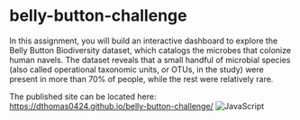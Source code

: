# belly-button-challenge

In this assignment, you will build an interactive dashboard to explore the Belly Button Biodiversity dataset, which catalogs the microbes that colonize human navels.
The dataset reveals that a small handful of microbial species (also called operational taxonomic units, or OTUs, in the study) were present in more than 70% of people, while the rest were relatively rare.

The published site can be located here: https://dthomas0424.github.io/belly-button-challenge/
![JavaScript](https://github.com/dthomas0424/belly-button-challenge/assets/135156232/ab6f19bb-d5ac-42ee-9005-5fdc6438ab2a)
